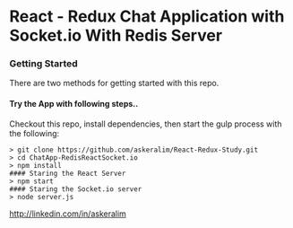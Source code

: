 # React - Redux Chat Application with Socket.io With Redis Server

### Getting Started

There are two methods for getting started with this repo.

#### Try the App with following steps..
Checkout this repo, install dependencies, then start the gulp process with the following:

```
> git clone https://github.com/askeralim/React-Redux-Study.git
> cd ChatApp-RedisReactSocket.io
> npm install
#### Staring the React Server
> npm start
#### Staring the Socket.io server
> node server.js
```

http://linkedin.com/in/askeralim